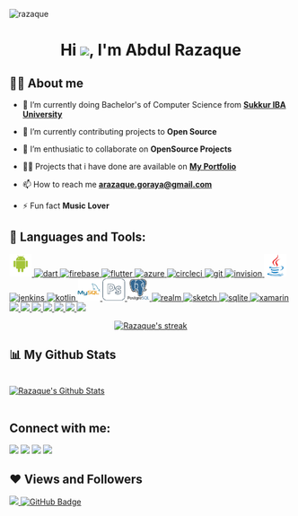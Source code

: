 <!-- <a href="#"><img width="100%" height="auto" src="https://i.imgur.com/iXuL1HG.png" height="175px"/></a> -->
![razaque](https://github.com/razaque-goraya/razaque-goraya/assets/172035388/7c362b14-fc7a-4a12-be4e-54ed8c285d48)






<h1 align="center">Hi <img src="https://raw.githubusercontent.com/MartinHeinz/MartinHeinz/master/wave.gif" width="30px">, I'm Abdul Razaque</h1>
<!-- <h3 align="center">I'm a Passionate Flutter App Developer.</h3> -->


## 🙋‍♂️ About me

- 🔭 I’m currently doing Bachelor's of Computer Science from **[Sukkur IBA University](https://www.iba-suk.edu.pk/)**

- 🌱 I’m currently contributing projects to **Open Source**

- 👯 I’m enthusiatic to collaborate on **OpenSource Projects**

- 👨‍💻 Projects that i have done are available on **[My Portfolio](https://razaquegoraya.com)**

- 📫 How to reach me **arazaque.goraya@gmail.com**

- ⚡ Fun fact **Music Lover**

## 🚀 Languages and Tools:

<p align="left"> 
<a href="https://developer.android.com" target="_blank"> <img src="https://raw.githubusercontent.com/devicons/devicon/master/icons/android/android-original-wordmark.svg" alt="android" width="40" height="40"/> </a> 
</a> <a href="https://dart.dev" target="_blank"> <img src="https://www.vectorlogo.zone/logos/dartlang/dartlang-icon.svg" alt="dart" width="40" height="40"/> </a> <a href="https://firebase.google.com/" target="_blank"> <img src="https://www.vectorlogo.zone/logos/firebase/firebase-icon.svg" alt="firebase" width="40" height="40"/> </a> <a href="https://flutter.dev" target="_blank"> <img src="https://www.vectorlogo.zone/logos/flutterio/flutterio-icon.svg" alt="flutter" width="40" height="40"/> </a>
<a href="https://azure.microsoft.com/en-in/" target="_blank"> <img src="https://www.vectorlogo.zone/logos/microsoft_azure/microsoft_azure-icon.svg" alt="azure" width="40" height="40"/> </a> <a href="https://circleci.com" target="_blank"> <img src="https://www.vectorlogo.zone/logos/circleci/circleci-icon.svg" alt="circleci" width="40" height="40"/>  <a href="https://git-scm.com/" target="_blank"> <img src="https://www.vectorlogo.zone/logos/git-scm/git-scm-icon.svg" alt="git" width="40" height="40"/> </a> <a href="https://www.invisionapp.com/" target="_blank"> <img src="https://www.vectorlogo.zone/logos/invisionapp/invisionapp-icon.svg" alt="invision" width="40" height="40"/> </a> <a href="https://www.java.com" target="_blank"> <img src="https://raw.githubusercontent.com/devicons/devicon/master/icons/java/java-original.svg" alt="java" width="40" height="40"/> </a> <a href="https://www.jenkins.io" target="_blank"> <img src="https://www.vectorlogo.zone/logos/jenkins/jenkins-icon.svg" alt="jenkins" width="40" height="40"/> </a> <a href="https://kotlinlang.org" target="_blank"> <img src="https://www.vectorlogo.zone/logos/kotlinlang/kotlinlang-icon.svg" alt="kotlin" width="40" height="40"/> </a> <a href="https://www.mysql.com/" target="_blank"> <img src="https://raw.githubusercontent.com/devicons/devicon/master/icons/mysql/mysql-original-wordmark.svg" alt="mysql" width="40" height="40"/> </a> <a href="https://www.photoshop.com/en" target="_blank"> <img src="https://raw.githubusercontent.com/devicons/devicon/master/icons/photoshop/photoshop-line.svg" alt="photoshop" width="40" height="40"/> </a> <a href="https://www.postgresql.org" target="_blank"> <img src="https://raw.githubusercontent.com/devicons/devicon/master/icons/postgresql/postgresql-original-wordmark.svg" alt="postgresql" width="40" height="40"/> </a> <a href="https://realm.io/" target="_blank"> <img src="https://raw.githubusercontent.com/bestofjs/bestofjs-webui/8665e8c267a0215f3159df28b33c365198101df5/public/logos/realm.svg" alt="realm" width="40" height="40"/> </a> <a href="https://www.sketch.com/" target="_blank"> <img src="https://www.vectorlogo.zone/logos/sketchapp/sketchapp-icon.svg" alt="sketch" width="40" height="40"/> </a> <a href="https://www.sqlite.org/" target="_blank"> <img src="https://www.vectorlogo.zone/logos/sqlite/sqlite-icon.svg" alt="sqlite" width="40" height="40"/> </a> <a href="https://dotnet.microsoft.com/apps/xamarin" target="_blank"> <img src="https://raw.githubusercontent.com/detain/svg-logos/780f25886640cef088af994181646db2f6b1a3f8/svg/xamarin.svg" alt="xamarin" width="40" height="40"/> </a>
    <a href="https://www.java.com" target="_blank"> <img src="https://img.icons8.com/color/48/000000/java-coffee-cup-logo.png"/> </a>
    <a href="https://reactjs.org/" target="_blank"> <img src="https://img.icons8.com/color/48/000000/react-native.png"/> </a>
    <a href="https://developer.mozilla.org/en-US/docs/Web/JavaScript" target="_blank"> <img src="https://img.icons8.com/color/48/000000/javascript.png"/> </a> 
    <a href="https://www.w3.org/html/" target="_blank"> <img src="https://img.icons8.com/color/48/000000/html-5.png"/> </a> 
    <a href="https://www.w3schools.com/css/" target="_blank"> <img src="https://img.icons8.com/color/48/000000/css3.png"/> </a> 
    <a href="https://www.python.org" target="_blank"> <img src="https://img.icons8.com/color/48/000000/python.png"/> </a> 
    <a style="padding-right:8px;" href="https://nodejs.org" target="_blank"> <img src="https://img.icons8.com/color/48/000000/nodejs.png"/> </a> 

<p align="center">
    <a href="https://github.com/razaquegoraya007/github-readme-streak-stats">
        <img title="🔥 Get streak stats for your profile at git.io/streak-stats" alt="Razaque's streak" src="https://github-readme-streak-stats.herokuapp.com/?user=razaquegoraya007&theme=black-ice&hide_border=true&stroke=0000&background=060A0CD0"/>
    </a>
</p>

## 📊 My Github Stats

  <br/>
    <a href="https://github.com/razaquegoraya007/github-readme-stats"><img alt="Razaque's Github Stats" src="https://github-readme-stats.vercel.app/api?username=razaquegoraya007&show_icons=true&count_private=true&theme=react&hide_border=true&bg_color=0D1117" /></a>


<br/>
<br/>

## Connect with me:
<p align="left">
<a href = "https://www.linkedin.com/in/amjad-ali-2073031ba/"><img src="https://img.icons8.com/fluent/48/000000/linkedin.png"/></a>
<a href = "https://www.facebook.com/abdulrazzaque.goraya/"><img src="https://img.icons8.com/color/48/000000/facebook.png"/></a>
<a href = "https://www.instagram.com/abdul_razaque_goraya/"><img src="https://img.icons8.com/fluent/48/000000/instagram-new.png"/></a>
<a href = "https://razaquegoraya.com/"><img src="https://img.icons8.com/?size=46&id=87836&format=png"/></a>


</p>

## ❤ Views and Followers
<a href="https://github.com/Meghna-DAS/github-profile-views-counter">
    <img src="https://komarev.com/ghpvc/?username=razaquegoraya007">
</a>
<a href="https://github.com/razaquegoraya007?tab=followers"><img src="https://img.shields.io/github/followers/SubhamRaoniar28?label=Followers&style=social" alt="GitHub Badge"></a>

